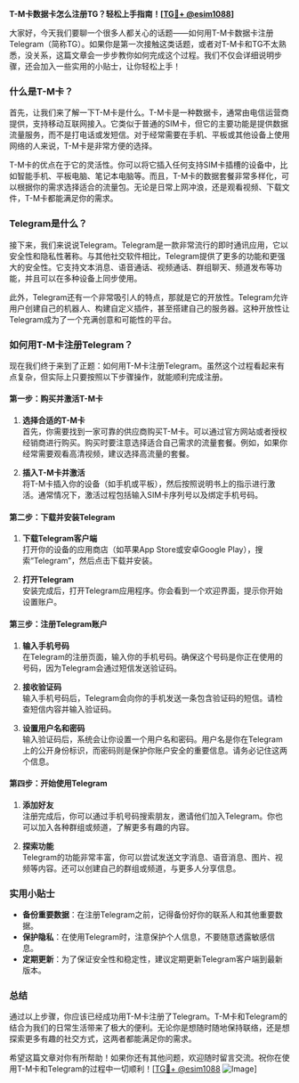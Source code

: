 **T-M卡数据卡怎么注册TG？轻松上手指南！[[TG💪+ @esim1088](https://t.me/s/esim1088)]**

大家好，今天我们要聊一个很多人都关心的话题——如何用T-M卡数据卡注册Telegram（简称TG）。如果你是第一次接触这类话题，或者对T-M卡和TG不太熟悉，没关系，这篇文章会一步步教你如何完成这个过程。我们不仅会详细说明步骤，还会加入一些实用的小贴士，让你轻松上手！

### 什么是T-M卡？

首先，让我们来了解一下T-M卡是什么。T-M卡是一种数据卡，通常由电信运营商提供，支持移动互联网接入。它类似于普通的SIM卡，但它的主要功能是提供数据流量服务，而不是打电话或发短信。对于经常需要在手机、平板或其他设备上使用网络的人来说，T-M卡是非常方便的选择。

T-M卡的优点在于它的灵活性。你可以将它插入任何支持SIM卡插槽的设备中，比如智能手机、平板电脑、笔记本电脑等。而且，T-M卡的数据套餐非常多样化，可以根据你的需求选择适合的流量包。无论是日常上网冲浪，还是观看视频、下载文件，T-M卡都能满足你的需求。

### Telegram是什么？

接下来，我们来说说Telegram。Telegram是一款非常流行的即时通讯应用，它以安全性和隐私性著称。与其他社交软件相比，Telegram提供了更多的功能和更强大的安全性。它支持文本消息、语音通话、视频通话、群组聊天、频道发布等功能，并且可以在多种设备上同步使用。

此外，Telegram还有一个非常吸引人的特点，那就是它的开放性。Telegram允许用户创建自己的机器人、构建自定义插件，甚至搭建自己的服务器。这种开放性让Telegram成为了一个充满创意和可能性的平台。

### 如何用T-M卡注册Telegram？

现在我们终于来到了正题：如何用T-M卡注册Telegram。虽然这个过程看起来有点复杂，但实际上只要按照以下步骤操作，就能顺利完成注册。

#### 第一步：购买并激活T-M卡

1. **选择合适的T-M卡**  
   首先，你需要找到一家可靠的供应商购买T-M卡。可以通过官方网站或者授权经销商进行购买。购买时要注意选择适合自己需求的流量套餐。例如，如果你经常需要观看高清视频，建议选择高流量的套餐。

2. **插入T-M卡并激活**  
   将T-M卡插入你的设备（如手机或平板），然后按照说明书上的指示进行激活。通常情况下，激活过程包括输入SIM卡序列号以及绑定手机号码。

#### 第二步：下载并安装Telegram

1. **下载Telegram客户端**  
   打开你的设备的应用商店（如苹果App Store或安卓Google Play），搜索“Telegram”，然后点击下载并安装。

2. **打开Telegram**  
   安装完成后，打开Telegram应用程序。你会看到一个欢迎界面，提示你开始设置账户。

#### 第三步：注册Telegram账户

1. **输入手机号码**  
   在Telegram的注册页面，输入你的手机号码。确保这个号码是你正在使用的号码，因为Telegram会通过短信发送验证码。

2. **接收验证码**  
   输入手机号码后，Telegram会向你的手机发送一条包含验证码的短信。请检查短信内容并输入验证码。

3. **设置用户名和密码**  
   输入验证码后，系统会让你设置一个用户名和密码。用户名是你在Telegram上的公开身份标识，而密码则是保护你账户安全的重要信息。请务必记住这两个信息。

#### 第四步：开始使用Telegram

1. **添加好友**  
   注册完成后，你可以通过手机号码搜索朋友，邀请他们加入Telegram。你也可以加入各种群组或频道，了解更多有趣的内容。

2. **探索功能**  
   Telegram的功能非常丰富，你可以尝试发送文字消息、语音消息、图片、视频等内容。还可以创建自己的群组或频道，与更多人分享信息。

### 实用小贴士

- **备份重要数据**：在注册Telegram之前，记得备份好你的联系人和其他重要数据。
- **保护隐私**：在使用Telegram时，注意保护个人信息，不要随意透露敏感信息。
- **定期更新**：为了保证安全性和稳定性，建议定期更新Telegram客户端到最新版本。

### 总结

通过以上步骤，你应该已经成功用T-M卡注册了Telegram。T-M卡和Telegram的结合为我们的日常生活带来了极大的便利。无论你是想随时随地保持联络，还是想探索更多有趣的社交方式，这两者都能满足你的需求。

希望这篇文章对你有所帮助！如果你还有其他问题，欢迎随时留言交流。祝你在使用T-M卡和Telegram的过程中一切顺利！[[TG💪+ @esim1088](https://t.me/s/esim1088) ![Image](https://i.postimg.cc/4NQfJmqS/Snipaste-2025-05-13-00-14-12.png)]